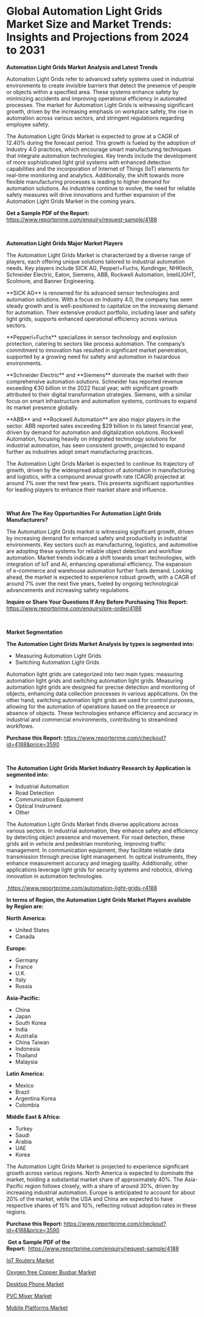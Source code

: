 <p><h1>Global Automation Light Grids Market Size and Market Trends: Insights and Projections from 2024 to 2031</h1></p><p><strong>Automation Light Grids Market Analysis and Latest Trends</strong></p>
<p><p>Automation Light Grids refer to advanced safety systems used in industrial environments to create invisible barriers that detect the presence of people or objects within a specified area. These systems enhance safety by minimizing accidents and improving operational efficiency in automated processes. The market for Automation Light Grids is witnessing significant growth, driven by the increasing emphasis on workplace safety, the rise in automation across various sectors, and stringent regulations regarding employee safety.</p><p>The Automation Light Grids Market is expected to grow at a CAGR of 12.40% during the forecast period. This growth is fueled by the adoption of Industry 4.0 practices, which encourage smart manufacturing techniques that integrate automation technologies. Key trends include the development of more sophisticated light grid systems with enhanced detection capabilities and the incorporation of Internet of Things (IoT) elements for real-time monitoring and analytics. Additionally, the shift towards more flexible manufacturing processes is leading to higher demand for automation solutions. As industries continue to evolve, the need for reliable safety measures will drive innovations and further expansion of the Automation Light Grids Market in the coming years.</p></p>
<p><strong>Get a Sample PDF of the Report:&nbsp;</strong> <a href="https://www.reportprime.com/enquiry/request-sample/4188">https://www.reportprime.com/enquiry/request-sample/4188</a></p>
<p>&nbsp;</p>
<p><strong>Automation Light Grids Major Market Players</strong></p>
<p><p>The Automation Light Grids Market is characterized by a diverse range of players, each offering unique solutions tailored to industrial automation needs. Key players include SICK AG, Pepperl+Fuchs, Kundinger, NHKtech, Schneider Electric, Eaton, Siemens, ABB, Rockwell Automation, InteliLIGHT, Scolmore, and Banner Engineering.</p><p>**SICK AG** is renowned for its advanced sensor technologies and automation solutions. With a focus on Industry 4.0, the company has seen steady growth and is well-positioned to capitalize on the increasing demand for automation. Their extensive product portfolio, including laser and safety light grids, supports enhanced operational efficiency across various sectors.</p><p>**Pepperl+Fuchs** specializes in sensor technology and explosion protection, catering to sectors like process automation. The company’s commitment to innovation has resulted in significant market penetration, supported by a growing need for safety and automation in hazardous environments.</p><p>**Schneider Electric** and **Siemens** dominate the market with their comprehensive automation solutions. Schneider has reported revenue exceeding €30 billion in the 2022 fiscal year, with significant growth attributed to their digital transformation strategies. Siemens, with a similar focus on smart infrastructure and automation systems, continues to expand its market presence globally.</p><p>**ABB** and **Rockwell Automation** are also major players in the sector. ABB reported sales exceeding $29 billion in its latest financial year, driven by demand for automation and digitalization solutions. Rockwell Automation, focusing heavily on integrated technology solutions for industrial automation, has seen consistent growth, projected to expand further as industries adopt smart manufacturing practices.</p><p>The Automation Light Grids Market is expected to continue its trajectory of growth, driven by the widespread adoption of automation in manufacturing and logistics, with a compound annual growth rate (CAGR) projected at around 7% over the next few years. This presents significant opportunities for leading players to enhance their market share and influence.</p></p>
<p>&nbsp;</p>
<p><strong>What Are The Key Opportunities For Automation Light Grids Manufacturers?</strong></p>
<p><p>The Automation Light Grids market is witnessing significant growth, driven by increasing demand for enhanced safety and productivity in industrial environments. Key sectors such as manufacturing, logistics, and automotive are adopting these systems for reliable object detection and workflow automation. Market trends indicate a shift towards smart technologies, with integration of IoT and AI, enhancing operational efficiency. The expansion of e-commerce and warehouse automation further fuels demand. Looking ahead, the market is expected to experience robust growth, with a CAGR of around 7% over the next five years, fueled by ongoing technological advancements and increasing safety regulations.</p></p>
<p><strong>Inquire or Share Your Questions If Any Before Purchasing This Report:</strong> <a href="https://www.reportprime.com/enquiry/pre-order/4188">https://www.reportprime.com/enquiry/pre-order/4188</a></p>
<p>&nbsp;</p>
<p><strong>Market Segmentation</strong></p>
<p><strong>The Automation Light Grids Market Analysis by types is segmented into:</strong></p>
<p><ul><li>Measuring Automation Light Grids</li><li>Switching Automation Light Grids</li></ul></p>
<p><p>Automation light grids are categorized into two main types: measuring automation light grids and switching automation light grids. Measuring automation light grids are designed for precise detection and monitoring of objects, enhancing data collection processes in various applications. On the other hand, switching automation light grids are used for control purposes, allowing for the automation of operations based on the presence or absence of objects. These technologies enhance efficiency and accuracy in industrial and commercial environments, contributing to streamlined workflows.</p></p>
<p><strong>Purchase this Report:&nbsp;</strong><a href="https://www.reportprime.com/checkout?id=4188&price=3590">https://www.reportprime.com/checkout?id=4188&price=3590</a></p>
<p>&nbsp;</p>
<p><strong>The Automation Light Grids Market Industry Research by Application is segmented into:</strong></p>
<p><ul><li>Industrial Automation</li><li>Road Detection</li><li>Communication Equipment</li><li>Optical Instrument</li><li>Other</li></ul></p>
<p><p>The Automation Light Grids Market finds diverse applications across various sectors. In industrial automation, they enhance safety and efficiency by detecting object presence and movement. For road detection, these grids aid in vehicle and pedestrian monitoring, improving traffic management. In communication equipment, they facilitate reliable data transmission through precise light management. In optical instruments, they enhance measurement accuracy and imaging quality. Additionally, other applications leverage light grids for security systems and robotics, driving innovation in automation technologies.</p></p>
<p><a href="https://www.reportprime.com/automation-light-grids-r4188">&nbsp;https://www.reportprime.com/automation-light-grids-r4188</a></p>
<p><strong>In terms of Region, the Automation Light Grids Market Players available by Region are:</strong></p>
<p>
    <p> <strong> North America: </strong>
        <ul>
            <li>United States</li>
            <li>Canada</li>
        </ul>
        </p> 
    <p> <strong> Europe: </strong>
        <ul>
            <li>Germany</li>
            <li>France</li>
            <li>U.K.</li>
            <li>Italy</li>
            <li>Russia</li>
        </ul>
        </p> 
    <p> <strong> Asia-Pacific: </strong>
        <ul>
            <li>China</li>
            <li>Japan</li>
            <li>South Korea</li>
            <li>India</li>
            <li>Australia</li>
            <li>China Taiwan</li>
            <li>Indonesia</li>
            <li>Thailand</li>
            <li>Malaysia</li>
        </ul>
        </p> 
    <p> <strong> Latin America: </strong>
        <ul>
            <li>Mexico</li>
            <li>Brazil</li>
            <li>Argentina Korea</li>
            <li>Colombia</li>
        </ul>
        </p> 
    <p> <strong> Middle East & Africa: </strong>
        <ul>
            <li>Turkey</li>
            <li>Saudi</li>
            <li>Arabia</li>
            <li>UAE</li>
            <li>Korea</li>
        </ul>
    </p>
    </p>
<p><p>The Automation Light Grids Market is projected to experience significant growth across various regions. North America is expected to dominate the market, holding a substantial market share of approximately 40%. The Asia-Pacific region follows closely, with a share of around 30%, driven by increasing industrial automation. Europe is anticipated to account for about 20% of the market, while the USA and China are expected to have respective shares of 15% and 10%, reflecting robust adoption rates in these regions.</p></p>
<p><strong>Purchase this Report: </strong><a href="https://www.reportprime.com/checkout?id=4188&price=3590">https://www.reportprime.com/checkout?id=4188&price=3590</a></p>
<p>&nbsp;<strong>Get a Sample PDF of the Report:&nbsp;&nbsp;</strong><a href="https://www.reportprime.com/enquiry/request-sample/4188">https://www.reportprime.com/enquiry/request-sample/4188</a></p>
<p><strong></strong></p>
<p><p><a href="https://github.com/tamvrosiya/Market-Research-Report-List-5/blob/main/iot-routers-market.md">IoT Routers Market</a></p><p><a href="https://github.com/pizolina/Market-Research-Report-List-6/blob/main/oxygen-free-copper-busbar-market.md">Oxygen free Copper Busbar Market</a></p><p><a href="https://www.linkedin.com/pulse/desktop-phone-market-growth-outlook-from-2024-2031-projecting-qwnbc?trackingId=GNGes4O5Tyuqpb0RvuIBmA%3D%3D">Desktop Phone Market</a></p><p><a href="https://issuu.com/reportprime-2/docs/pvc-mixer-market-size-2030.pptx_31646857786bfb">PVC Mixer Market</a></p><p><a href="https://www.linkedin.com/pulse/mobile-platforms-market-size-growth-trends-statistics-forecasts-nl91c?trackingId=pH8FVJX7TvOqaAkZ0e1bpA%3D%3D">Mobile Platforms Market</a></p></p>